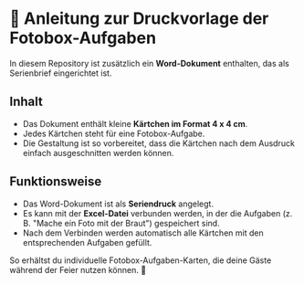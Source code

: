 # 📝 Anleitung zur Druckvorlage der Fotobox-Aufgaben  

In diesem Repository ist zusätzlich ein **Word-Dokument** enthalten, das als Serienbrief eingerichtet ist.  

## Inhalt  
- Das Dokument enthält kleine **Kärtchen im Format 4 x 4 cm**.  
- Jedes Kärtchen steht für eine Fotobox-Aufgabe.  
- Die Gestaltung ist so vorbereitet, dass die Kärtchen nach dem Ausdruck einfach ausgeschnitten werden können.  

## Funktionsweise  
- Das Word-Dokument ist als **Seriendruck** angelegt.  
- Es kann mit der **Excel-Datei** verbunden werden, in der die Aufgaben (z. B. "Mache ein Foto mit der Braut") gespeichert sind.  
- Nach dem Verbinden werden automatisch alle Kärtchen mit den entsprechenden Aufgaben gefüllt.  

So erhältst du individuelle Fotobox-Aufgaben-Karten, die deine Gäste während der Feier nutzen können. 🎉  
